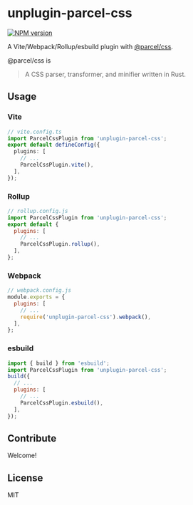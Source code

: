 # unplugin-parcel-css

[![NPM version](https://img.shields.io/npm/v/unplugin-parcel-css?color=a1b858&label=)](https://www.npmjs.com/package/unplugin-parcel-css)

A Vite/Webpack/Rollup/esbuild plugin with
[@parcel/css](https://github.com/parcel-bundler/parcel-css).

@parcel/css is

> A CSS parser, transformer, and minifier written in Rust.

## Usage

### Vite

```ts
// vite.config.ts
import ParcelCssPlugin from 'unplugin-parcel-css';
export default defineConfig({
  plugins: [
    // ...
    ParcelCssPlugin.vite(),
  ],
});
```

### Rollup

```js
// rollup.config.js
import ParcelCssPlugin from 'unplugin-parcel-css';
export default {
  plugins: [
    // ...
    ParcelCssPlugin.rollup(),
  ],
};
```

### Webpack

```js
// webpack.config.js
module.exports = {
  plugins: [
    // ...
    require('unplugin-parcel-css').webpack(),
  ],
};
```

### esbuild

```js
import { build } from 'esbuild';
import ParcelCssPlugin from 'unplugin-parcel-css';
build({
  // ...
  plugins: [
    // ...
    ParcelCssPlugin.esbuild(),
  ],
});
```

## Contribute

Welcome!

## License

MIT
